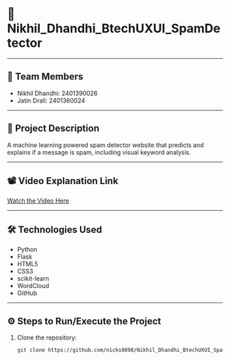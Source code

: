 # 🚀 Nikhil_Dhandhi_BtechUXUI_SpamDetector

---

## 👥 Team Members
- Nikhil Dhandhi: 2401390026
- Jatin Drall: 2401360024

---

## 📜 Project Description
A machine learning powered spam detector website that predicts and explains if a message is spam, including visual keyword analysis.

---

## 📽️ Video Explanation Link
[Watch the Video Here](https://your-video-link.com)

---

## 🛠️ Technologies Used
- Python
- Flask
- HTML5
- CSS3
- scikit-learn
- WordCloud
- GitHub

---

## ⚙️ Steps to Run/Execute the Project
1. Clone the repository:
   ```bash
   git clone https://github.com/nicks0098/Nikhil_Dhandhi_BtechUXUI_SpamDetector.git
